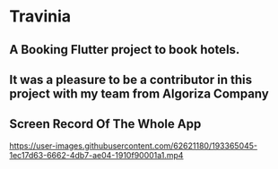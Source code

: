 # Travinia

## A Booking Flutter project to book hotels.
## It was a pleasure to be a contributor in this project with my team from Algoriza Company 
## Screen Record Of The Whole App

https://user-images.githubusercontent.com/62621180/193365045-1ec17d63-6662-4db7-ae04-1910f90001a1.mp4

